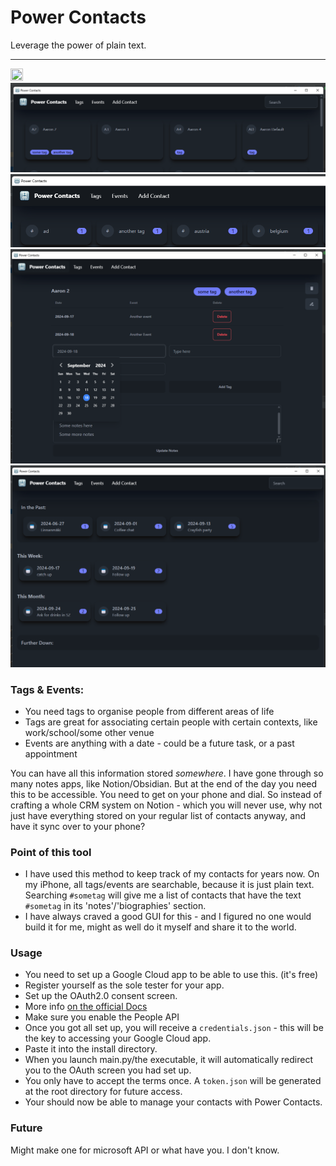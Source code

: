 # Power Contacts
Leverage the power of plain text.

---

<img src="assets/favicon.ico" width=20% height=20%>
<img src="assets/screencap_main_page.png">
<img src="assets/screencap_tags_page.png">
<img src="assets/screencap_contact_page.png">
<img src="assets/screencap_events_page.png">


### Tags & Events:
- You need tags to organise people from different areas of life
- Tags are great for associating certain people with certain contexts, like work/school/some other venue
- Events are anything with a date - could be a future task, or a past appointment

You can have all this information stored _somewhere_. I have gone through so many notes apps, like Notion/Obsidian. But 
at the end of the day you need this to be accessible. You need to get on your phone and dial. So instead of crafting a whole
CRM system on Notion - which you will never use, why not just have everything stored on your regular list of contacts anyway, 
and have it sync over to your phone?

### Point of this tool
- I have used this method to keep track of my contacts for years now. On my iPhone, all tags/events are searchable, because
it is just plain text. Searching `#sometag` will give me a list of contacts that have the text `#sometag` 
in its 'notes'/'biographies' section.
- I have always craved a good GUI for this - and I figured no one would build it for me, might as well do it myself 
and share it to the world. 

### Usage 
- You need to set up a Google Cloud app to be able to use this. (it's free)
- Register yourself as the sole tester for your app.
- Set up the OAuth2.0 consent screen.
- More info [on the official Docs](https://developers.google.com/workspace/guides/create-credentials)
- Make sure you enable the People API
- Once you got all set up, you will receive a `credentials.json` - this will be the key to
accessing your Google Cloud app.
- Paste it into the install directory. 
- When you launch main.py/the executable, it will automatically redirect you to the OAuth screen you had set up.
- You only have to accept the terms once. A `token.json` will be generated
at the root directory for future access.
- Your should now be able to manage your contacts with Power Contacts.

### Future

Might make one for microsoft API or what have you. I don't know.

